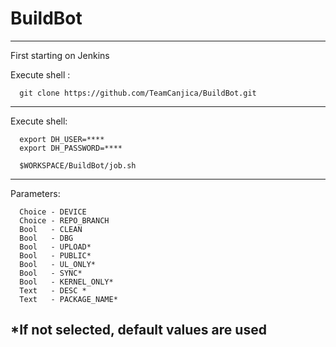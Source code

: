 BuildBot
========

---------------------------------------------------------------
First starting on Jenkins

Execute shell :

      git clone https://github.com/TeamCanjica/BuildBot.git
      
--------------------------------------------------------------

Execute shell:

      export DH_USER=****
      export DH_PASSWORD=****
      
      $WORKSPACE/BuildBot/job.sh
      
--------------------------------------------------------------
Parameters:

      Choice - DEVICE
      Choice - REPO_BRANCH
      Bool   - CLEAN
      Bool   - DBG
      Bool   - UPLOAD*
      Bool   - PUBLIC*
      Bool   - UL_ONLY*
      Bool   - SYNC*
      Bool   - KERNEL_ONLY*
      Text   - DESC *
      Text   - PACKAGE_NAME*

*If not selected, default values are used
--------------------------------------------------------------
